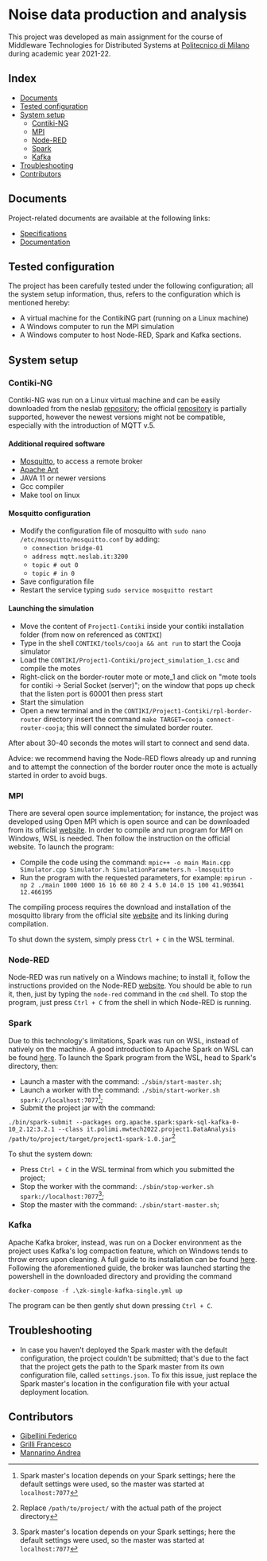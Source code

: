 # Noise data production and analysis
This project was developed as main assignment for the course of Middleware Technologies for Distributed Systems at [Politecnico di Milano](https://polimi.it) during academic year 2021-22.

## Index

- [Documents](#documents)
- [Tested configuration](#tested-configuration)
- [System setup](#system-setup)
	- [Contiki-NG](#contiki-ng)
	- [MPI](#mpi)
	- [Node-RED](#node-red)
	- [Spark](#spark)
	- [Kafka](#kafka)
- [Troubleshooting](#troubleshooting)
- [Contributors](#contributors)

## Documents

Project-related documents are available at the following links:
- [Specifications](https://github.com/Francesco-Grilli/MiddlewareTech2022/blob/main/Middleware%20Technologies%20Projects%202022.pdf)
- [Documentation](https://github.com/Francesco-Grilli/MiddlewareTech2022/blob/main/Noise%20data%20collection%20and%20analysis%20-%20docs.pdf)

## Tested configuration
The project has been carefully tested under the following configuration; all the system setup information, thus, refers to the configuration which is mentioned hereby: 
- A virtual machine for the ContikiNG part (running on a Linux machine)
- A Windows computer to run the MPI simulation
- A Windows computer to host Node-RED, Spark and Kafka sections.

## System setup
### Contiki-NG
Contiki-NG was run on a Linux virtual machine and can be easily downloaded from the neslab [repository](https://bitbucket.org/neslabpolimi/contiki-ng-mw-2122.git); the official [repository](https://github.com/contiki-ng/contiki-ng) is partially supported, however the newest versions might not be compatible, especially with the introduction of MQTT v.5.

#### Additional required software
- [Mosquitto](https://mosquitto.org/download/), to access a remote broker
- [Apache Ant](https://ant.apache.org)
- JAVA 11 or newer versions
- Gcc compiler
- Make tool on linux

#### Mosquitto configuration
- Modify the configuration file of mosquitto with `sudo nano /etc/mosquitto/mosquitto.conf` by adding:
	- `connection bridge-01`
	- `address mqtt.neslab.it:3200`
	- `topic # out 0`
	- `topic # in 0`
- Save configuration file
- Restart the service typing `sudo service mosquitto restart`

#### Launching the simulation
- Move the content of `Project1-Contiki` inside your contiki installation folder (from now on referenced as `CONTIKI`)
- Type in the shell `CONTIKI/tools/cooja && ant run` to start the Cooja simulator
- Load the `CONTIKI/Project1-Contiki/project_simulation_1.csc` and compile the motes
- Right-click on the border-router mote or mote_1 and click on "mote tools for contiki -> Serial Socket (server)"; on the window that pops up check that the listen port is 60001 then press start
- Start the simulation
- Open a new terminal and in the `CONTIKI/Project1-Contiki/rpl-border-router` directory insert the command `make TARGET=cooja connect-router-cooja`; this will connect the simulated border router.

After about 30-40 seconds the motes will start to connect and send data.

Advice: we recommend having the Node-RED flows already up and running and to attempt the connection of the border router once the mote is actually started in order to avoid bugs.

### MPI
There are several open source implementation; for instance, the project was developed using Open MPI which is open source and can be downloaded from its official [website](https://www.open-mpi.org/).
In order to compile and run program for MPI on Windows, WSL is needed. Then follow the instruction on the official website.
To launch the program:
- Compile the code using the command: `mpic++ -o main Main.cpp Simulator.cpp Simulator.h SimulationParameters.h -lmosquitto`
- Run the program with the requested parameters, for example: `mpirun -np 2 ./main 1000 1000 16 16 60 80 2 4 5.0 14.0 15 100 41.903641 12.466195`

The compiling process requires the download and installation of the mosquitto library from the official site [website](https://mosquitto.org/download/) and its linking during compilation.

To shut down the system, simply press `Ctrl + C` in the WSL terminal.

### Node-RED
Node-RED was run natively on a Windows machine; to install it, follow the instructions provided on the Node-RED [website](https://nodered.org/docs/getting-started/local). You should be able to run it, then, just by typing the `node-red` command in the `cmd` shell.
To stop the program, just press `Ctrl + C` from the shell in which Node-RED is running.

### Spark
Due to this technology's limitations, Spark was run on WSL, instead of natively on the machine. A good introduction to Apache Spark on WSL can be found [here](https://nicolosonnino.it/spark-on-wsl/). 
To launch the Spark program from the WSL, head to Spark's directory, then:
- Launch a master with the command: `./sbin/start-master.sh`;
- Launch a worker with the command: `./sbin/start-worker.sh spark://localhost:7077`[^spark-master];
- Submit the project jar with the command: 

`./bin/spark-submit --packages org.apache.spark:spark-sql-kafka-0-10_2.12:3.2.1 --class it.polimi.mwtech2022.project1.DataAnalysis /path/to/project/target/project1-spark-1.0.jar`[^spark-submit]

To shut the system down:
- Press `Ctrl + C` in the WSL terminal from which you submitted the project;
- Stop the worker with the command: `./sbin/stop-worker.sh spark://localhost:7077`[^spark-master];
- Stop the master with the command: `./sbin/start-master.sh`;

### Kafka
Apache Kafka broker, instead, was run on a Docker environment as the project uses Kafka's log compaction feature, which on Windows tends to throw errors upon cleaning. A full guide to its installation can be found [here](https://www.youtube.com/watch?v=Zq8aMrRnvQE).
Following the aforementioned guide, the broker was launched starting the powershell in the downloaded directory and providing the command 

`docker-compose -f .\zk-single-kafka-single.yml up`

The program can be then gently shut down pressing `Ctrl + C`.

## Troubleshooting
- In case you haven't deployed the Spark master with the default configuration, the project couldn't be submitted; that's due to the fact that the project gets the path to the Spark master from its own configuration file, called `settings.json`. To fix this issue, just replace the Spark master's location in the configuration file with your actual deployment location.

## Contributors
- [Gibellini Federico](https://github.com/gblfrc)
- [Grilli Francesco](https://github.com/Francesco-Grilli)
- [Mannarino Andrea](https://github.com/AndreaMannarino)

[^ant-gradle]: This project is done with Ant but the Contiki-NG group is slowly shifting towards gradle
[^make-tool]: Assumed already present on an interested configuration
[^spark-master]: Spark master's location depends on your Spark settings; here the default settings were used, so the master was started at `localhost:7077`
[^spark-submit]: Replace `/path/to/project/` with the actual path of the project directory

